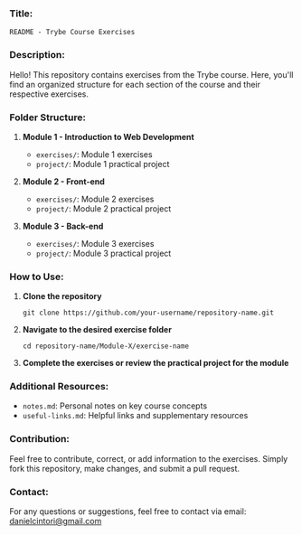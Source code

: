 
### Title:
`README - Trybe Course Exercises`

### Description:
Hello! This repository contains exercises from the Trybe course. Here, you'll find an organized structure for each section of the course and their respective exercises.

### Folder Structure:
1. **Module 1 - Introduction to Web Development**
   - `exercises/`: Module 1 exercises
   - `project/`: Module 1 practical project

2. **Module 2 - Front-end**
   - `exercises/`: Module 2 exercises
   - `project/`: Module 2 practical project

3. **Module 3 - Back-end**
   - `exercises/`: Module 3 exercises
   - `project/`: Module 3 practical project

### How to Use:
1. **Clone the repository**
   ```
   git clone https://github.com/your-username/repository-name.git
   ```

2. **Navigate to the desired exercise folder**
   ```
   cd repository-name/Module-X/exercise-name
   ```

3. **Complete the exercises or review the practical project for the module**

### Additional Resources:
- `notes.md`: Personal notes on key course concepts
- `useful-links.md`: Helpful links and supplementary resources

### Contribution:
Feel free to contribute, correct, or add information to the exercises. Simply fork this repository, make changes, and submit a pull request.

### Contact:
For any questions or suggestions, feel free to contact via email: danielcintori@gmail.com

